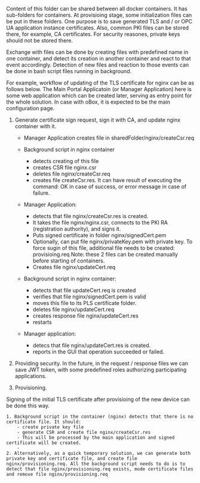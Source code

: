 Content of this folder can be shared between all docker containers. It has sub-folders for containers. At provisioing stage, some initialization files can be put in these folders. One purpose is to save generated TLS and / or OPC UA application instance certificates. Also, common PKI files can be stored there, for example, CA certificates.
For security reasones, private keys should not be stored there. 

Exchange with files can be done by creating files with predefined name in one container, and detect its creation in another container and react to that event accordingly. Detection of new files and reaction to those events can be done in bash script files running in background.

For example, workflow of updating of the TLS certificate for nginx can be as follows below. The Main Portal Applicatoin (or Manager Application) here is some web application which can be created later, serving as entry point for the whole solution. In case with oBox, it is expected to be the main configuration page.

1. Generate certificate sign request, sign it with CA, and update nginx container with it.

	- Manager Application creates file in sharedFolder/nginx/createCsr.req
	- Background script in nginx container 
		- detects creating of this file
		- creates CSR file nginx.csr
		- deletes file nginx/createCsr.req
		- creates file createCsr.res. It can have result of executing the command: OK in case of success, or error message in case of failure.
	- Manager Application:
		- detects that file nginx/createCsr.res is created. 
		- It takes the file nginx/nginx.csr, connects to the PKI RA (registration authority), and signs it.
		- Puts signed certificate in folder nginx/signedCert.pem
		- Optionally, can put file nginx/privateKey.pem with private key. To force sugin of this file, additional file needs to be created: provisioing.req
			Note: these 2 files can be created manually before starting of containers. 
		- Creates file nginx/updateCert.req
		
	- Background script in nginx container:
		- detects that file updateCert.req is created
		- verifies that file nginx/signedCert.pem is valid
		- moves this file to its PLS certificate folder.
		- deletes file nginx/updateCert.req
		- creates response  file nginx/updateCert.res
		- restarts
	- Manager application:
		- detecs that file nginx/updateCert.res is created.
		- reports in the GUI that operation succeeded or failed.
		
2. Providing security. 
	In the future, in the request / response files we can save JWT token, with some predefined roles authorizing participating applications.
	
	
3. Provisioning. 

Signing of the initial TLS certificate after provisioing of the new device can be done this way.

	1. Background script in the container (nginx) detects that there is no certificate file. It should:
		- create private key file
		- generate CSR and create file nginx/createCsr.res
		- This will be processed by the main application and signed certificate will be created.
		- 
	2. Alternatively, as a quick temporary solution, we can generate both private key and certificate file, and create file nginx/provisioning.req. All the background script needs to do is to detect that file nginx/provisioning.req exists, mode certificate files and remove file nginx/provisioning.req
	

